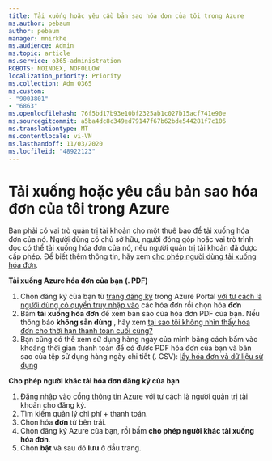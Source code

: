 ```yaml
---
title: Tải xuống hoặc yêu cầu bản sao hóa đơn của tôi trong Azure
ms.author: pebaum
author: pebaum
manager: mnirkhe
ms.audience: Admin
ms.topic: article
ms.service: o365-administration
ROBOTS: NOINDEX, NOFOLLOW
localization_priority: Priority
ms.collection: Adm_O365
ms.custom:
- "9003801"
- "6863"
ms.openlocfilehash: 76f5bd17b93e10bf2325ab1c027b15acf741e90e
ms.sourcegitcommit: a5ba4dc8c349ed79147f67b62bde544281f7c106
ms.translationtype: MT
ms.contentlocale: vi-VN
ms.lasthandoff: 11/03/2020
ms.locfileid: "48922123"
---
```

# <a name="download-or-request-a-copy-of-my-bill-in-azure"></a>Tải xuống hoặc yêu cầu bản sao hóa đơn của tôi trong Azure

Bạn phải có vai trò quản trị tài khoản cho một thuê bao để tải xuống hóa đơn của nó. Người dùng có chủ sở hữu, người đóng góp hoặc vai trò trình đọc có thể tải xuống hóa đơn của nó, nếu người quản trị tài khoản đã được cấp phép. Để biết thêm thông tin, hãy xem [cho phép người dùng tải xuống hóa đơn](https://docs.microsoft.com/azure/cost-management-billing/manage/manage-billing-access#opt-in).

**Tải xuống Azure hóa đơn của bạn (. PDF)**

1. Chọn đăng ký của bạn từ [trang đăng ký](https://portal.azure.com/#blade/Microsoft_Azure_Billing/SubscriptionsBlade) trong Azure Portal [với tư cách là người dùng có quyền truy nhập vào](https://docs.microsoft.com/azure/cost-management-billing/manage/manage-billing-access?WT.mc_id=Portal-Microsoft_Azure_Support) các hóa đơn rồi chọn hóa **đơn**
2. Bấm **tải xuống hóa đơn** để xem bản sao của hóa đơn PDF của bạn. Nếu thông báo **không sẵn dùng** , hãy xem [tại sao tôi không nhìn thấy hóa đơn cho thời hạn thanh toán cuối cùng?](https://docs.microsoft.com/azure/cost-management-billing/manage/download-azure-invoice-daily-usage-date?WT.mc_id=Portal-Microsoft_Azure_Support#noinvoice)
3. Bạn cũng có thể xem sử dụng hàng ngày của mình bằng cách bấm vào khoảng thời gian thanh toán để có được PDF hóa đơn của bạn và bản sao của tệp sử dụng hàng ngày chi tiết (. CSV): [lấy hóa đơn và dữ liệu sử dụng](https://docs.microsoft.com/azure/cost-management-billing/manage/download-azure-invoice-daily-usage-date?WT.mc_id=Portal-Microsoft_Azure_Support)  

**Cho phép người khác tải hóa đơn đăng ký của bạn**

1. Đăng nhập vào [cổng thông tin Azure](https://portal.azure.com/) với tư cách là người quản trị tài khoản cho đăng ký.
2. Tìm kiếm quản lý chi phí + thanh toán.
3. Chọn hóa **đơn** từ bên trái.
4. Chọn đăng ký Azure của bạn, rồi bấm **cho phép người khác tải xuống hóa đơn**.
5. Chọn **bật** và sau đó **lưu** ở đầu trang.
